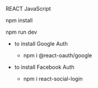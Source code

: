 REACT JavaScript

npm install

npm run dev 




* to install Google Auth

  - npm i @react-oauth/google

* to install Facebook Auth

  - npm i react-social-login
